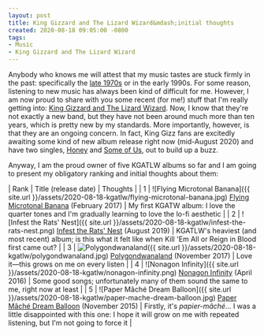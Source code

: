 ```yaml
---
layout: post
title: King Gizzard and The Lizard Wizard&mdash;initial thoughts
created: 2020-08-18 09:05:00 -0800
tags:
- Music
- King Gizzard and The Lizard Wizard
---
```

Anybody who knows me will attest that my music tastes are stuck firmly in the past: specifically the [late 1970s][bad-reputation] or in the early 1990s. For some reason, listening to new music has always been kind of difficult for me. However, I am now proud to share with you some recent (for me!) stuff that I'm really getting into: [King Gizzard and The Lizard Wizard][king-gizzard]. Now, I know that they're not exactly a new band, but they have not been around much more than ten years, which is pretty new by my standards. More importantly, however, is that they are an ongoing concern. In fact, King Gizz fans are excitedly awaiting some kind of new album release right now (mid-August 2020) and have two singles, [Honey][honey] and [Some of Us][some-of-us], out to build up a buzz.

Anyway, I am the proud owner of five KGATLW albums so far and I am going to present my obligatory ranking and initial thoughts about them:

| Rank | Title (release date) | Thoughts |
| 1 | ![Flying Microtonal Banana]({{ site.url }}/assets/2020-08-18-kgatlw/flying-microtonal-banana.jpg) [Flying Microtonal Banana][flying-microtonal-banana] (February 2017) | My first KGATW album: I love the quarter tones and I'm gradually learning to love the lo-fi aesthetic |
| 2 | ![Infest the Rats' Nest]({{ site.url }}/assets/2020-08-18-kgatlw/infest-the-rats-nest.png) [Infest the Rats' Nest][infest-the-rats-nest] (August 2019) | KGATLW's heaviest (and most recent) album; is this what it felt like when Kill 'Em All or Reign in Blood first came out? |
| 3 | ![Polygondwanaland]({{ site.url }}/assets/2020-08-18-kgatlw/polygondwanaland.jpg) [Polygondwanaland][polygondwanaland] (November 2017) | Love it&mdash;this grows on me on every listen |
| 4 | ![Nonagon Infinity]({{ site.url }}/assets/2020-08-18-kgatlw/nonagon-infinity.png) [Nonagon Infinity][nonagon-infinity] (April 2016) | Some good songs; unfortunately many of them sound the same to me, right now at least |
| 5 | ![Paper M&acirc;ch&eacute; Dream Balloon]({{ site.url }}/assets/2020-08-18-kgatlw/paper-mache-dream-balloon.jpg) [Paper M&acirc;ch&eacute; Dream Balloon][paper-mache-dream-balloon] (November 2015) | Firstly, it's _papier-m&acirc;ch&eacute;_&hellip; I was a little disappointed with this one: I hope it will grow on me with repeated listening, but I'm not going to force it |

[bad-reputation]: https://en.wikipedia.org/wiki/Bad_Reputation_(Thin_Lizzy_album)
[flying-microtonal-banana]: https://en.wikipedia.org/wiki/Flying_Microtonal_Banana
[honey]: https://youtu.be/ADj2jDqT4uY
[infest-the-rats-nest]: https://en.wikipedia.org/wiki/Infest_the_Rats%27_Nest
[king-gizzard]: https://kinggizzardandthelizardwizard.com/
[nonagon-infinity]: https://en.wikipedia.org/wiki/Nonagon_Infinity
[paper-mache-dream-balloon]: https://en.wikipedia.org/wiki/Paper_M%C3%A2ch%C3%A9_Dream_Balloon
[polygondwanaland]: https://en.wikipedia.org/wiki/Polygondwanaland
[some-of-us]: https://youtu.be/R0BEw4pqvAo
